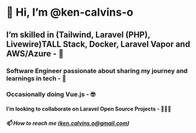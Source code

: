 # 👋 Hi, I’m @ken-calvins-o
## I’m skilled in (Tailwind, Laravel (PHP), Livewire)TALL Stack, Docker, Laravel Vapor and AWS/Azure - 👀
### Software Engineer passionate about sharing my journey and learnings in tech - 👀
### Occasionally doing Vue.js - 🤓

#### I’m looking to collaborate on Laravel Open Source Projects - 👨🏽‍💻
##### 📫 How to reach me (ken.calvins.o@gmail.com)



<!--- 
[![Kennedy's GitHub stats](https://github-readme-stats.vercel.app/api?username=ken-calvins-o&count_private=true&show_icons=true&theme_radical&hide_rank=false)](https://github.com/anuraghazra/github-readme-stats)
--->
